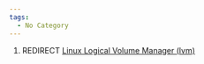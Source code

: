 ```yaml
---
tags:
  - No Category
---
```

1.  REDIRECT [Linux Logical Volume Manager
    (lvm)](linux_logical_volume_manager_(lvm).md)